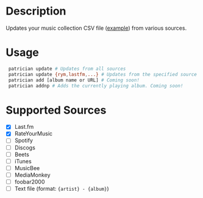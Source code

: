 # Description

Updates your music collection CSV file ([example](https://github.com/FOSSforlife/music-collection/blob/main/collection.csv)) from various sources.

# Usage

```bash
 patrician update # Updates from all sources
 patrician update {rym,lastfm,...} # Updates from the specified source
 patrician add [album name or URL] # Coming soon!
 patrician addnp # Adds the currently playing album. Coming soon!
```

# Supported Sources

- [x] Last.fm
- [x] RateYourMusic
- [ ] Spotify
- [ ] Discogs
- [ ] Beets
- [ ] iTunes
- [ ] MusicBee
- [ ] MediaMonkey
- [ ] foobar2000
- [ ] Text file (format: `{artist} - {album}`)
